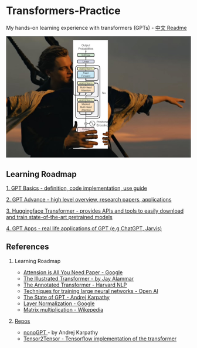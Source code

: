 # Transformers-Practice
My hands-on learning experience with transformers (GPTs) - <a href="https://github.com/Jaykef/GPT-Practice/blob/main/Chinese.md">中文 Readme</a>


<img src='gpt.png' />

## Learning Roadmap
<a href="https://github.com/Jaykef/GPT-Practice/tree/main/GPT-Basic" >1. GPT Basics - definition, code implementation, use guide</a>

<a href="https://github.com/Jaykef/GPT-Practice/tree/main/GPT-Advance" >2. GPT Advance - high level overview, research papers, applications </a>

<a href="https://github.com/Jaykef/GPT-Practice/edit/main/README.md#:~:text=GPT%2D-,Basic,-GPT%2DIntermediate" >3. Huggingface Transformer - provides APIs and tools to easily download and train state-of-the-art pretrained models </a>

<a href="https://github.com/Jaykef/GPT-Practice/edit/main/README.md#:~:text=GPT%2D-,Basic,-GPT%2DIntermediate" >4. GPT Apps - real life applications of GPT (e.g ChatGPT, Jarvis) </a>

## References
1. Learning Roadmap
   <ul>
      <li><a href="https://arxiv.org/pdf/1706.03762.pdf"> Attension is All You Need Paper - Google</a> </li>
      <li><a href="https://jalammar.github.io/illustrated-transformer/"> The Illustrated Transformer - by Jay Alammar </a> </li>
      <li><a href="http://nlp.seas.harvard.edu/2018/04/03/attention.html">The Annotated Transformer - Harvard NLP</li>
      <li><a href="https://openai.com/research/techniques-for-training-large-neural-networks"> Techniques for training large neural networks - Open AI</li>
      <li><a href="https://karpathy.ai/stateofgpt.pdf"> The State of GPT - Andrej Karpathy</li>
      <li><a href="https://arxiv.org/pdf/1607.06450.pdf"> Layer Normalization - Google</li> 
      <li><a href="https://en.wikipedia.org/wiki/Matrix_multiplication"> Matrix multiplication - Wikepedia</li> 
   </ul>
   
   
3. Repos
   <ul>
      <li><a href="https://jalammar.github.io/illustrated-transformer/"> nonoGPT </a> - by Andrej Karpathy
      <li><a href="https://github.com/tensorflow/tensor2tensor">Tensor2Tensor - Tensorflow implementation of the transformer</li>
   </ul>
